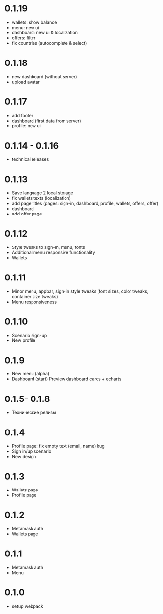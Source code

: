 # 0.1.19

- wallets: show balance
- menu: new ui
- dashboard: new ui & localization
- offers: filter
- fix countries (autocomplete & select)

# 0.1.18

- new dashboard (without server)
- upload avatar

# 0.1.17

- add footer
- dashboard (first data from server)
- profile: new ui

# 0.1.14 - 0.1.16
- technical releases

# 0.1.13
- Save language 2 local storage
- fix wallets texts (localization)
- add page titles (pages: sign-in, dashboard, profile, wallets, offers, offer)
- dashboard
- add offer page

# 0.1.12
- Style tweaks to sign-in, menu, fonts
- Additional menu responsive functionality
- Wallets

# 0.1.11
- Minor menu,
  appbar,
  sign-in style tweaks (font sizes, color tweaks, container size tweaks)
- Menu responsiveness

# 0.1.10
- Scenario sign-up
- New profile

# 0.1.9
- New menu (alpha)
- Dashboard (start)
  Preview dashboard cards + echarts

# 0.1.5- 0.1.8
- Технические релизы

# 0.1.4
- Profile page: fix empty text (email, name) bug
- Sign in/up scenario
- New design

# 0.1.3
- Wallets page
- Profile page

# 0.1.2
- Metamask auth
- Wallets page

# 0.1.1
- Metamask auth
- Menu

# 0.1.0
- setup webpack